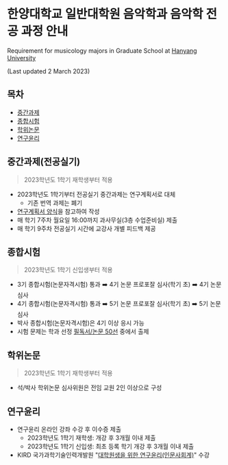 # 한양대학교 일반대학원 음악학과 음악학 전공 과정 안내
Requirement for musicology majors in Graduate School at [Hanyang University](https://www.hanyang.ac.kr)

(Last updated 2 March 2023)

## 목차

* [중간과제](#중간과제전공실기)
* [종합시험](#종합시험)
* [학위논문](#학위논문)
* [연구윤리](#연구윤리)

## 중간과제(전공실기)
> 2023학년도 1학기 재학생부터 적용

* 2023학년도 1학기부터 전공실기 중간과제는 연구계획서로 대체
    * 기존 번역 과제는 폐기
* [연구계획서 양식](research-proposal.md)을 참고하여 작성
* 매 학기 7주차 월요일 16:00까지 과사무실(3층 수업준비실) 제출
* 매 학기 9주차 전공실기 시간에 교강사 개별 피드백 제공

## 종합시험
> 2023학년도 1학기 신입생부터 적용

* 3기 종합시험(논문자격시험) 통과 :arrow_right: 4기 논문 프로포잘 심사(학기 초) :arrow_right: 4기 논문 심사
* 4기 종합시험(논문자격시험) 통과 :arrow_right: 5기 논문 프로포잘 심사(학기 초) :arrow_right: 5기 논문 심사
* 박사 종합시험(논문자격시험)은 4기 이상 응시 가능
* 시험 문제는 학과 선정 [필독서/논문 50선](musicology-must-reads.md) 중에서 출제

## 학위논문
> 2023학년도 1학기 재학생부터 적용

* 석/박사 학위논문 심사위원은 전임 교원 2인 이상으로 구성

## 연구윤리

* 연구윤리 온라인 강좌 수강 후 이수증 제출
    * 2023학년도 1학기 재학생: 개강 후 3개월 이내 제출
    * 2023학년도 1학기 신입생: 최초 등록 학기 개강 후 3개월 이내 제출
* KIRD 국가과학기술인력개발원 "[대학원생을 위한 연구윤리(인문사회계)](https://alpha-campus.kr/explore/7752247f-6ba6-4da3-b970-f4771108ca34)" 수강